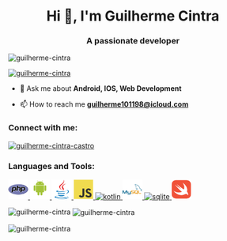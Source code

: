 <h1 align="center">Hi 👋, I'm Guilherme Cintra</h1>
<h3 align="center">A passionate developer</h3>

<p align="left"> <img src="https://komarev.com/ghpvc/?username=guilherme-cintra&label=Profile%20views&color=0e75b6&style=flat" alt="guilherme-cintra" /> </p>

<p align="left"> <a href="https://github.com/ryo-ma/github-profile-trophy"><img src="https://github-profile-trophy.vercel.app/?username=guilherme-cintra" alt="guilherme-cintra" /></a> </p>



- 💬 Ask me about **Android, IOS, Web Development**

- 📫 How to reach me **guilherme101198@icloud.com**

<h3 align="left">Connect with me:</h3>
<p align="left">
<a href="https://linkedin.com/in/guilherme-cintra-castro" target="blank"><img align="center" src="https://raw.githubusercontent.com/rahuldkjain/github-profile-readme-generator/master/src/images/icons/Social/linked-in-alt.svg" alt="guilherme-cintra-castro" height="30" width="40" /></a>
</p>

<h3 align="left">Languages and Tools:</h3>

<p align="left"> 




 
</p>
  <!-- PHP -->
  <a href="https://www.php.net" target="_blank" rel="noreferrer">
    <img src="https://raw.githubusercontent.com/devicons/devicon/master/icons/php/php-original.svg" alt="php" width="40" height="40"/>
  </a>
  <a href="https://developer.android.com" target="_blank" rel="noreferrer"> <img src="https://raw.githubusercontent.com/devicons/devicon/master/icons/android/android-original-wordmark.svg" alt="android" width="40" height="40"/> </a> </a> <a href="https://www.java.com" target="_blank" rel="noreferrer"> <img src="https://raw.githubusercontent.com/devicons/devicon/master/icons/java/java-original.svg" alt="java" width="40" height="40"/> </a> <a href="https://developer.mozilla.org/en-US/docs/Web/JavaScript" target="_blank" rel="noreferrer"> <img src="https://raw.githubusercontent.com/devicons/devicon/master/icons/javascript/javascript-original.svg" alt="javascript" width="40" height="40"/> </a> <a href="https://kotlinlang.org" target="_blank" rel="noreferrer"> <img src="https://www.vectorlogo.zone/logos/kotlinlang/kotlinlang-icon.svg" alt="kotlin" width="40" height="40"/> </a> <a href="https://www.mysql.com/" target="_blank" rel="noreferrer"> <img src="https://raw.githubusercontent.com/devicons/devicon/master/icons/mysql/mysql-original-wordmark.svg" alt="mysql" width="40" height="40"/> </a> <a href="https://www.sqlite.org/" target="_blank" rel="noreferrer"> <img src="https://www.vectorlogo.zone/logos/sqlite/sqlite-icon.svg" alt="sqlite" width="40" height="40"/> </a> <a href="https://developer.apple.com/swift/" target="_blank" rel="noreferrer"> <img src="https://raw.githubusercontent.com/devicons/devicon/master/icons/swift/swift-original.svg" alt="swift" width="40" height="40"/> </a> </p>
<p><img align="left" src="https://github-readme-stats.vercel.app/api/top-langs?username=guilherme-cintra&show_icons=true&locale=en&layout=compact" alt="guilherme-cintra" /></p>

<p>&nbsp;<img align="center" src="https://github-readme-stats.vercel.app/api?username=guilherme-cintra&show_icons=true&locale=en" alt="guilherme-cintra" /></p>

<p><img align="center" src="https://github-readme-streak-stats.herokuapp.com/?user=guilherme-cintra&" alt="guilherme-cintra" /></p>
